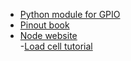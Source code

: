- [Python module for GPIO](https://pythonhosted.org/RPIO/)
- [Pinout book](https://pinouts.org/)
- [Node website](https://n-o-d-e.net/pinouts.html)  
-[Load cell tutorial](https://youtu.be/lWFiKMSB_4M)